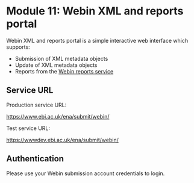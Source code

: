 # Module 11: Webin XML and reports portal

Webin XML and reports portal is a simple interactive web interface which supports:

* Submission of XML metadata objects
* Update of XML metadata objects
* Reports from the [Webin reports service](prog_10.html)

## Service URL

Production service URL:

<https://www.ebi.ac.uk/ena/submit/webin/>

Test service URL:

<https://wwwdev.ebi.ac.uk/ena/submit/webin/>

## Authentication

Please use your Webin submission account credentials to login.
